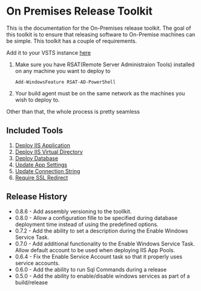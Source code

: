 # On Premises Release Toolkit

This is the documentation for the On-Premises release toolkit. The goal of this toolkit is to ensure that releasing software to On-Premise machines can be simple. This toolkit has a couple of requirements. 

Add it to your VSTS instance [here](https://marketplace.visualstudio.com/items?itemName=technossusllc.on-premises-build-tasks)

1. Make sure you have RSAT(Remote Server Administraion Tools) installed on any machine you want to deploy to
   
   ```
   Add-WindowsFeature RSAT-AD-PowerShell
   ```
   
2. Your build agent must be on the same network as the machines you wish to deploy to.

Other than that, the whole process is pretty seamless

## Included Tools

1. [Deploy IIS Application](deployiis.md)
2. [Deploy IIS Virtual Directory](deployvirtualdirectory.md)
3. [Deploy Database](deploydatabase.md)
4. [Update App Settings](updateappsettings.md)
5. [Update Connection String](updateconnectionstring.md)
6. [Require SSL Redirect](requiresslredirect.md)


## Release History
- 0.8.6 - Add assembly versioning to the toollkit.
- 0.8.0 - Allow a configuration fille to be specified during database deployment time instead of using the predefined options.
- 0.7.2 - Add the ability to set a description during the Enable Windows Service Task.
- 0.7.0 - Add additional functionality to the Enable Windows Service Task. Allow default account to be used when deploying IIS App Pools.
- 0.6.4  - Fix the Enable Service Account task so that it properly uses service accounts.
- 0.6.0 - Add the ability to run Sql Commands during a release
- 0.5.0 - Add the ability to enable/disable windows services as part of a build/release